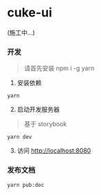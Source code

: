 # cuke-ui

(施工中...)


### 开发
> 请首先安装 npm i -g yarn

1. 安装依赖

```
yarn
```

2. 启动开发服务器
> 基于  storybook

```
yarn dev
```

3. 访问 [http://localhost:8080](http://localhost:8080)


### 发布文档
```
yarn pub:doc
```

